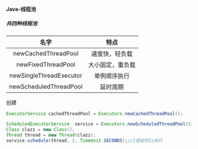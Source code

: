 #### Java-线程池

##### 共四种线程池

|          名字           |       特点       |
| :---------------------: | :--------------: |
|   newCachedThreadPool   |  速度快，轻负载  |
|   newFixedThreadPool    | 大小固定，重负载 |
| newSingleThreadExecutor |   单例顺序执行   |
| newScheduledThreadPool  |     延时周期     |

创建

```java
ExecutorService cachedThreadPool = Executors.newCachedThreadPool();

ScheduledExecutorService  service = Executors.newScheduledThreadPool(5);//5是线程数
Class clazz = new Class();
Thread thread = new Thread(clazz);
service.schedule(thread, 2, TimeUnit.SECONDS);//2是延时2s执行
```

